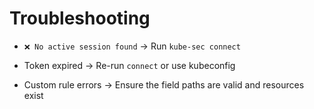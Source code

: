 # Troubleshooting

- `❌ No active session found`
  → Run `kube-sec connect`

- Token expired
  → Re-run `connect` or use kubeconfig

- Custom rule errors
  → Ensure the field paths are valid and resources exist